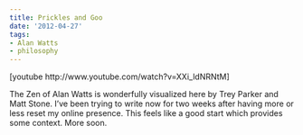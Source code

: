 ```yaml
---
title: Prickles and Goo
date: '2012-04-27'
tags:
- Alan Watts
- philosophy
---
```


<p>[youtube http://www.youtube.com/watch?v=XXi_ldNRNtM]</p>
<p>The Zen of Alan Watts is wonderfully visualized here by Trey Parker and Matt Stone. I&#8217;ve been trying to write now for two weeks after having more or less reset my online presence. This feels like a good start which provides some context. More soon.</p>
